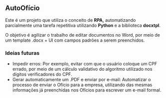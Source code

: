 ## **AutoOfício**

Este é um projeto que utiliza o conceito de **RPA,** automatizando parcialmente uma tarefa repetitiva utilizando **Python** e a biblioteca **docxtpl**.

O objetivo é agilizar o trabalho de editar documentos no Word, por meio de um template .docx + UI com campos padrões a serem preenchidos.

### Ideias futuras

- Impedir erros: Por exemplo, evitar com que o usuário coloque um CPF errado, por meio de um cálculo validativo do algoritmo utilizado nos dígitos verificadores do CPF.
- Gerar automaticamente um .PDF e enviar por e-mail: Automatizar o processo de enviar o Ofício para a empresa, utilizando das mesmas informações já preenchidas nos Ofícios para escrever um e-mail formal.
